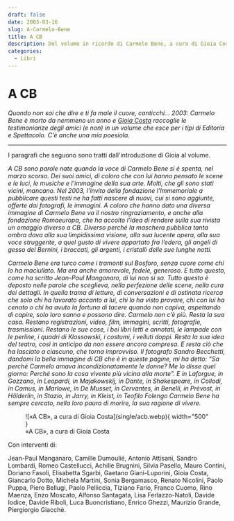 ```yaml
---
draft: false
date: 2003-03-16 
slug: A-Carmelo-Bene
title: A CB
description: Del volume in ricordo di Carmelo Bene, a cura di Gioia Costa.
categories:
  - Libri
---
```


# A CB

*Quando non sai che dire e ti fa male il cuore, canticchi... 2003: Carmelo Bene è morto da nemmeno un anno e [Gioia Costa](https://www.gioiacosta.com/) raccoglie le testimonianze degli amici (e non) in un volume che esce per i tipi di Editoria e Spettacolo. C'è anche una mia poesiola.* 

<!-- more -->

---

I paragrafi che seguono sono tratti dall'introduzione di Gioia al volume. 

_A CB sono parole nate quando la voce di Carmelo Bene si è spenta, nel marzo scorso. Dei suoi amici, di coloro che con lui hanno pensato le scene e le luci, le musiche e l’immagine della sua arte. Molti, che gli sono stati vicini, mancano. Nel 2003, l’invito della fondazione l’Immemoriale a pubblicare questi testi ne ha fatti nascere di nuovi, cui si sono aggiunte, offerte dai fotografi, le immagini. A coloro che hanno dato una diversa immagine di Carmelo Bene va il nostro ringraziamento, e anche alla fondazione Romaeuropa, che ha accolto l’idea di rendere sulla sua rivista un omaggio diverso a CB. Diverso perché la maschera pubblica tanta ombra dava alla sua limpidissima visione, alla sua lucente opera, alla sua voce struggente, a quel gusto di vivere appartato fra l’edera, gli angeli di gesso del Bernini, i broccati, gli argenti, i cristalli delle sue lunghe notti._

_Carmelo Bene era turco come i tramonti sul Bosforo, senza cuore come chi lo ha maciullato. Ma era anche amorevole, fedele, generoso. E tutto questo, come ha scritto Jean-Paul Manganaro, di lui non si sa. Tutto questo è deposto nelle parole che sceglieva, nella perfezione delle scene, nella cura dei dettagli. In quella trama di letture, di conversazioni e di ostinata ricerca che solo chi ha lavorato accanto a lui, chi lo ha visto provare, chi con lui ha cenato o chi ha avuto la fortuna di tacere quando non capiva, aspettando di capire, solo loro sanno e possono dire. Carmelo non c’è più. Resta la sua casa. Restano registrazioni, video, film, immagini, scritti, fotografie, trasmissioni. Restano le sue cose, i bei libri letti e annotati, le lampade con le perline, i quadri di Klossowski, i costumi, i velluti doppi. Resta la sua idea del teatro, così in anticipo da non essere ancora compresa. E resta ciò che ha lasciato a ciascuno, che torna improvviso. Il fotografo Sandro Becchetti, dandomi la bella immagine di CB che è in queste pagine, mi ha detto: “Sa perché Carmelo amava incondizionatamente le donne? Me lo disse quel giorno: Perché sono la cosa vivente più vicina alla morte”. E in Laforgue, in Gozzano, in Leopardi, in Majakowskij, in Dante, in Shakespeare, in Collodi, in Camus, in Marlowe, in De Musset, in Cervantes, in Benelli, in Prévost, in Hölderlin, in Stazio, in Jarry, in Kleist, in Teofilo Folengo Carmelo Bene ha sempre cercato, nella loro paura di morire, la sua ragione di vivere._

<figure markdown>
  ![«A CB», a cura di Gioia Costa](single/acb.webp){ width="500" }
  <figcaption>«A CB», a cura di Gioia Costa</figcaption>
</figure>

Con interventi di:

Jean-Paul Manganaro, Camille Dumoulié, Antonio Attisani, Sandro Lombardi, Romeo Castellucci, Achille Brugnini, Silvia Pasello, Mauro Contini, Doriano Fasoli, Elisabetta Sgarbi, Gaetano Giani-Luporini, Gioia Costa, Giancarlo Dotto, Michela Martini, Sonia Bergamasco, Renato Nicolini, Paolo Puppa, Piero Bellugi, Paolo Pelliccia, Tiziano Fario, Franco Cuomo, Rino Maenza, Enzo Moscato, Alfonso Santagata, Lisa Ferlazzo-Natoli, Davide Iodice, Davide Riboli, Luca Buoncristiano, Enrico Ghezzi, Maurizio Grande, Piergiorgio Giacchè.